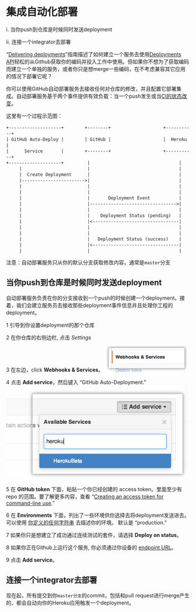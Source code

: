 # 集成自动化部署          

i. 当你push到仓库是时候同时发送deployment          

ii. 连接一个integrator去部署          

“[Delivering deployments](https://developer.github.com/guides/delivering-deployments/)”指南描述了如何建立一个服务去使用[Deployments API](https://developer.github.com/v3/repos/deployments/)轻松的从Github获取你的编码并投入工作中使用。但如果你不想为了获取编码而建立一个单独的服务，或者你只是想merge一些编码，在不考虑兼容其它应用的情况下部署它呢？          

你可以使用GitHub自动部署服务去接收任何对仓库的修改，并且配置它部署集成。自动部署服务基于两个事件提供有效负载：当一个push发生或当[CI的状态改变](https://developer.github.com/guides/building-a-ci-server/)。        

这里有一个过程示范图：          

```
+--------------------+        +--------+                    +-----------+
| GitHub Auto-Deploy |        | GitHub |                    |  Heroku   |
|      Service       |        +--------+                    +-----------+
+--------------------+         |                                  |
     |                         |                                  |
     |  Create Deployment      |                                  |
     |------------------------>|                                  |
     |                         |                                  |
     |                         |                                  |
     |                         |       Deployment Event           |
     |                         |--------------------------------->|
     |                         |                                  |
     |                         |    Deployment Status (pending)   |
     |                         |<---------------------------------|
     |                         |                                  |
     |                         |                                  |
     |                         |   Deployment Status (success)    |
     |                         |<---------------------------------|
     |                         |                                  |
```        

注意：自动部署服务只从你的默认分支获取修改内容，通常是`master`分支         
           

## 当你push到仓库是时候同时发送deployment            

自动部署服务负责在你的分支接收到一个push的时候创建一个deployment。接着，我们会建立服务员去接收那些deployment事件信息并且处理你工程的deployment。          


1 引导到你设置deployment的那个仓库             

2 在你仓库的右侧边栏, 点击 _Settings_                       

3 在左边，click __Webhooks & Services__。![image](https://github.com/Leolusir/github-developer-guides/blob/master/images/webhooks_and_services_menu.png?imageView/1/w/50/q/10)                  

4 点击 __Add service__，然后键入 “GitHub Auto-Deployment.” ![image](https://github.com/Leolusir/github-developer-guides/blob/master/images/add_heroku_autodeploy_service.png?imageView/1/w/100/q/20)        

5 在 __GitHub token__ 下面，粘贴一个你已经创建的 access token。里面至少有 repo 的范围。要了解更多内容，查看 “[Creating an access token for command-line use](https://help.github.com/articles/creating-an-access-token-for-command-line-use/).”                

6 在 __Environments__ 下面，列出了一些环境供你选择去将deployment发送进去。可以使用 [你定义的任何字符串](https://developer.github.com/v3/repos/deployments/#parameters) 去描述你的环境。 默认是 “production.”             

7 如果你只是想建立了成功通过连续测试的套件，请选择 __Deploy on status__。            

8 如果你正在Github上运行这个服务, 你必须通过你设备的 [endpoint URL](https://developer.github.com/v3/enterprise/#endpoint-urls)。         

9 点击 __Add service__。         

## 连接一个integrator去部署      

现在起，所有提交到你`master分支`的commit，包括和pull request进行merge产生的，都会自动向你的Heroku应用触发一个deployment。